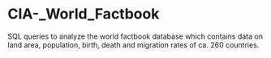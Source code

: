 # CIA-_World_Factbook
SQL queries to analyze the world factbook database which contains data on land area, population, birth, death and migration rates of ca. 260 countries.
